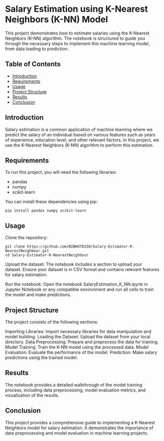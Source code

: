 # Salary Estimation using K-Nearest Neighbors (K-NN) Model

This project demonstrates how to estimate salaries using the K-Nearest Neighbors (K-NN) algorithm. The notebook is structured to guide you through the necessary steps to implement this machine learning model, from data loading to prediction.

## Table of Contents
- [Introduction](#introduction)
- [Requirements](#requirements)
- [Usage](#usage)
- [Project Structure](#project-structure)
- [Results](#results)
- [Conclusion](#conclusion)

## Introduction
Salary estimation is a common application of machine learning where we predict the salary of an individual based on various features such as years of experience, education level, and other relevant factors. In this project, we use the K-Nearest Neighbors (K-NN) algorithm to perform this estimation.

## Requirements
To run this project, you will need the following libraries:
- pandas
- numpy
- scikit-learn

You can install these dependencies using pip:
```
pip install pandas numpy scikit-learn
```
## Usage
Clone the repository:
```
git clone https://github.com/BIBHU78150/Salary-Estimator-K-NearestNeighbour.git
cd Salary-Estimator-K-NearestNeighbour
```
Upload the dataset:
The notebook includes a section to upload your dataset. Ensure your dataset is in CSV format and contains relevant features for salary estimation.

Run the notebook:
Open the notebook SalaryEstimation_K_NN.ipynb in Jupyter Notebook or any compatible environment and run all cells to train the model and make predictions.

## Project Structure
The project consists of the following sections:

Importing Libraries: Import necessary libraries for data manipulation and model building.
Loading the Dataset: Upload the dataset from your local directory.
Data Preprocessing: Prepare and preprocess the data for training.
Model Training: Train the K-NN model using the processed data.
Model Evaluation: Evaluate the performance of the model.
Prediction: Make salary predictions using the trained model.

## Results
The notebook provides a detailed walkthrough of the model training process, including data preprocessing, model evaluation metrics, and visualization of the results.

## Conclusion
This project provides a comprehensive guide to implementing a K-Nearest Neighbors model for salary estimation. It demonstrates the importance of data preprocessing and model evaluation in machine learning projects.


